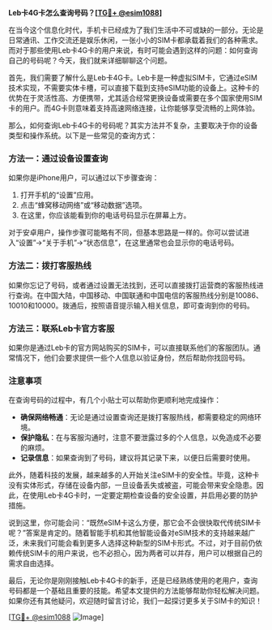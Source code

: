 **Leb卡4G卡怎么查询号码？[[TG💪+ @esim1088](https://t.me/s/esim1088)]**

在当今这个信息化时代，手机卡已经成为了我们生活中不可或缺的一部分。无论是日常通讯、工作交流还是娱乐休闲，一张小小的SIM卡都承载着我们的各种需求。而对于那些使用Leb卡4G卡的用户来说，有时可能会遇到这样的问题：如何查询自己的号码呢？今天，我们就来详细聊聊这个问题。

首先，我们需要了解什么是Leb卡4G卡。Leb卡是一种虚拟SIM卡，它通过eSIM技术实现，不需要实体卡槽，可以直接下载到支持eSIM功能的设备上。这种卡的优势在于灵活性高、方便携带，尤其适合经常更换设备或需要在多个国家使用SIM卡的用户。而4G卡则意味着支持高速网络连接，让你能够享受流畅的上网体验。

那么，如何查询Leb卡4G卡的号码呢？其实方法并不复杂，主要取决于你的设备类型和操作系统。以下是一些常见的查询方式：

### 方法一：通过设备设置查询

如果你是iPhone用户，可以通过以下步骤查询：

1. 打开手机的“设置”应用。
2. 点击“蜂窝移动网络”或“移动数据”选项。
3. 在这里，你应该能看到你的电话号码显示在屏幕上方。

对于安卓用户，操作步骤可能略有不同，但基本思路是一样的。你可以尝试进入“设置”->“关于手机”->“状态信息”，在这里通常也会显示你的电话号码。

### 方法二：拨打客服热线

如果你忘记了号码，或者通过设置无法找到，还可以直接拨打运营商的客服热线进行查询。在中国大陆，中国移动、中国联通和中国电信的客服热线分别是10086、10010和10000。拨通后，按照语音提示输入相关信息，即可查询到你的号码。

### 方法三：联系Leb卡官方客服

如果你是通过Leb卡的官方网站购买的SIM卡，可以直接联系他们的客服团队。通常情况下，他们会要求提供一些个人信息以验证身份，然后帮助你找回号码。

### 注意事项

在查询号码的过程中，有几个小贴士可以帮助你更顺利地完成操作：

- **确保网络畅通**：无论是通过设置查询还是拨打客服热线，都需要稳定的网络环境。
- **保护隐私**：在与客服沟通时，注意不要泄露过多的个人信息，以免造成不必要的麻烦。
- **记录信息**：如果查询到了号码，建议将其记录下来，以便日后需要时使用。

此外，随着科技的发展，越来越多的人开始关注eSIM卡的安全性。毕竟，这种卡没有实体形式，存储在设备内部，一旦设备丢失或被盗，可能会带来安全隐患。因此，在使用Leb卡4G卡时，一定要定期检查设备的安全设置，并启用必要的防护措施。

说到这里，你可能会问：“既然eSIM卡这么方便，那它会不会很快取代传统SIM卡呢？”答案是肯定的。随着智能手机和其他智能设备对eSIM技术的支持越来越广泛，未来我们可能会看到更多人选择这种新型的SIM卡形式。不过，对于目前仍依赖传统SIM卡的用户来说，也不必担心，因为两者可以并存，用户可以根据自己的需求自由选择。

最后，无论你是刚刚接触Leb卡4G卡的新手，还是已经熟练使用的老用户，查询号码都是一个基础且重要的技能。希望本文提供的方法能够帮助你轻松解决问题。如果你还有其他疑问，欢迎随时留言讨论，我们一起探讨更多关于SIM卡的知识！

[[TG💪+ @esim1088](https://t.me/s/esim1088) ![Image](https://i.postimg.cc/4NQfJmqS/Snipaste-2025-05-13-00-14-12.png)]